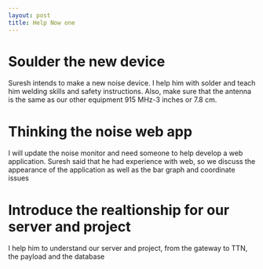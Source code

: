 ```yaml
---
layout: post
title: Help Now one
---
```


# Soulder the new device

Suresh intends to make a new noise device. I help him with solder and teach him welding skills and safety instructions.
Also, make sure that the antenna is the same as our other equipment 915 MHz-3 inches or 7.8 cm.

# Thinking the noise web app

I will update the noise monitor and need someone to help develop a web application.
Suresh said that he had experience with web, so we discuss the appearance of the application as well as the bar graph and coordinate issues

# Introduce the realtionship for our server and project

I help him to understand our server and project, from the gateway to TTN, the payload and the database